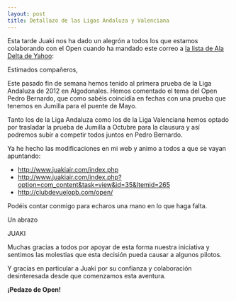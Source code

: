 ```yaml
---
layout: post
title: Detallazo de las Ligas Andaluza y Valenciana
---
```


Esta tarde Juaki nos ha dado un alegrón a todos los que estamos colaborando con el Open cuando ha mandado este correo a [la lista de Ala Delta de Yahoo](http://es.groups.yahoo.com/group/ala_delta/):

<div class="quote">
<p>Estimados compañeros,</p>

<p>Este pasado fin de semana hemos tenido al primera prueba de la Liga Andaluza de 2012 en Algodonales. Hemos comentado el tema del Open Pedro Bernardo, que como sabéis coincidía en fechas con una prueba que tenemos en Jumilla para el puente de Mayo.
</p>

<p>Tanto los de la Liga Andaluza como los de la Liga Valenciana hemos optado por trasladar la prueba de Jumilla a Octubre para la clausura y así podremos subir a competir todos juntos en Pedro Bernardo.
</p>

<p>Ya he hecho las modificaciones en mi web y animo a todos a que se vayan apuntando:</p>

<ul>
<li><a href="http://www.juakiair.com/index.php">http://www.juakiair.com/index.php</a>
</li>
<li><a href="http://www.juakiair.com/index.php?option=com_content&task=view&id=35&Itemid=265">http://www.juakiair.com/index.php?option=com_content&task=view&id=35&Itemid=265</a>
</li>
<li><a href="http://clubdevuelopb.com/open/">http://clubdevuelopb.com/open/</a>
</li>
</ul>
<p>Podéis contar conmigo para echaros una mano en lo que haga falta.
</p>

<p>Un abrazo
</p>

<p>JUAKI
</p>
</div>

Muchas gracias a todos por apoyar de esta forma nuestra iniciativa y sentimos las molestias que esta decisión pueda causar a algunos pilotos.

Y gracias en particular a Juaki por su confianza y colaboración desinteresada desde que comenzamos esta aventura.

**¡Pedazo de Open!**
